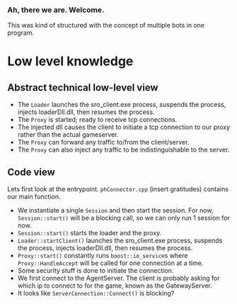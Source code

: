 ### Ah, there we are. Welcome.

This was kind of structured with the concept of multiple bots in one program.

# Low level knowledge

## Abstract technical low-level view
- The `Loader` launches the sro_client.exe process, suspends the process, injects loaderDll.dll, then resumes the process.
- The `Proxy` is started; ready to receive tcp connections.
- The injected dll causes the client to initiate a tcp connection to our proxy rather than the actual gameserver.
- The `Proxy` can forward any traffic to/from the client/server.
- The `Proxy` can also inject any traffic to be indistinguishable to the server.

## Code view
Lets first look at the entrypoint. `phConnector.cpp` (insert gratitudes) contains our main function.
- We instantiate a single `Session` and then start the session. For now, `Session::start()` will be a blocking call, so we can only run 1 session for now.
- `Session::start()` starts the loader and the proxy.
- `Loader::startClient()` launches the sro_client.exe process, suspends the process, injects loaderDll.dll, then resumes the process.
- `Proxy::start()` constantly runs `boost::io_service`s where `Proxy::HandleAccept` will be called for one connection at a time.
- Some security stuff is done to initiate the connection.
- We first connect to the AgentServer. The client is probably asking for which ip to connect to for the game, known as the GatewayServer.
- It looks like `ServerConnection::Connect()` is blocking?
